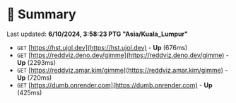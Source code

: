 # 📖 Summary
Last updated: **6/10/2024, 3:58:23 PTG "Asia/Kuala_Lumpur"**

- `GET` [https://hst.ujol.dev](https://hst.ujol.dev) - **Up** (676ms)
- `GET` [https://reddviz.deno.dev/gimme](https://reddviz.deno.dev/gimme) - **Up** (2293ms)
- `GET` [https://reddviz.amar.kim/gimme](https://reddviz.amar.kim/gimme) - **Up** (720ms)
- `GET` [https://dumb.onrender.com](https://dumb.onrender.com) - **Up** (425ms)
